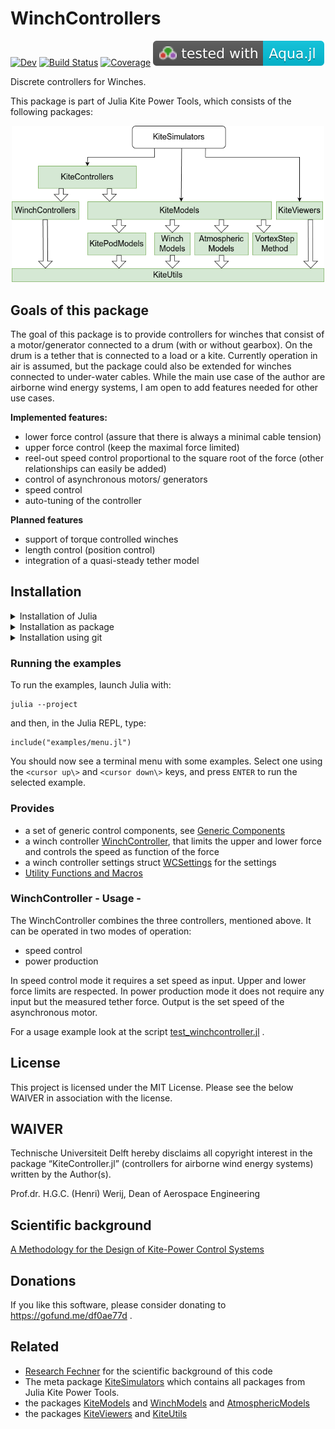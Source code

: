 # WinchControllers

[![Dev](https://img.shields.io/badge/docs-dev-blue.svg)](https://opensourceawe.github.io/WinchControllers.jl/dev)
[![Build Status](https://github.com/opensourceawe/WinchControllers.jl/actions/workflows/CI.yml/badge.svg?branch=main)](https://github.com/opensourceawe/WinchControllers.jl/actions/workflows/CI.yml?query=branch%3Amain)
[![Coverage](https://codecov.io/gh/opensourceawe/WinchControllers.jl/branch/main/graph/badge.svg)](https://codecov.io/gh/opensourceawe/WinchControllers.jl)
[![Aqua QA](https://raw.githubusercontent.com/JuliaTesting/Aqua.jl/master/badge.svg)](https://github.com/JuliaTesting/Aqua.jl)

Discrete controllers for Winches.

This package is part of Julia Kite Power Tools, which consists of the following packages:
<p align="center"><img src="./docs/kite_power_tools.png" width="500" /></p>

## Goals of this package
The goal of this package is to provide controllers for winches that consist of a motor/generator connected to a drum (with or without gearbox). On the drum is a tether that is connected to a load or a kite. Currently operation in air is assumed, but the package could also be extended for winches connected to under-water cables. While the main use case of the author are airborne wind energy systems, I am open to add features needed for other use cases.

**Implemented features:**
- lower force control (assure that there is always a minimal cable tension)
- upper force control (keep the maximal force limited)
- reel-out speed control proportional to the square root of the force (other relationships can easily be added)
- control of asynchronous motors/ generators
- speed control
- auto-tuning of the controller

**Planned features**
- support of torque controlled winches
- length control (position control)
- integration of a quasi-steady tether model

## Installation
<details>
  <summary>Installation of Julia</summary>

If you do not have Julia installed yet, please read [Installation](https://github.com/aenarete/KiteSimulators.jl/blob/main/docs/Installation.md).

</details>

<details>
  <summary>Installation as package</summary>

### Installation of WinchControllers as package

It is suggested to use a local Julia environment. You can create it with:
```bash
mkdir myproject
cd myproject
julia --project=.
```
(don't forget typing the dot at the end), and then, on the Julia prompt enter:
```julia
using Pkg
pkg"add WinchControllers"
```
You can run the tests with:
```julia
using Pkg
pkg"test WinchControllers"
```
To add the examples and install the packages needed by the examples, run:
```julia
using WinchControllers
WinchControllers.install_examples()
exit()
```
</details>

<details>
  <summary>Installation using git</summary>

### Installation of WinchControllers using git

In most cases -- if you want to modify, tune and understand kite controllers -- it is better
to check out this project from git. You can do this with:
```bash
git clone https://github.com/opensourceawe/WinchControllers.jl.git
cd WinchControllers.jl
git checkout v0.5.3
```
For the checkout command, use the tag of the latest version.
</details>

### Running the examples
To run the examples, launch Julia with:
```
julia --project
```
and then, in the Julia REPL, type:
```
include("examples/menu.jl")
```
You should now see a terminal menu with some examples. Select one using the
`<cursor up\>` and `<cursor down\>` keys, and press `ENTER` to run the selected example.

### Provides
- a set of generic control components, see [Generic Components](https://opensourceawe.github.io/WinchControllers.jl/dev/components/#Generic-Components)
- a winch controller [WinchController](https://opensourceawe.github.io/WinchControllers.jl/dev/winchcontroller/), that limits the upper and lower force and controls the speed as function of the force
- a winch controller settings struct [WCSettings](https://opensourceawe.github.io/WinchControllers.jl/dev/winchcontroller/#WinchControllers.WCSettings) for the settings
- [Utility Functions and Macros](https://opensourceawe.github.io/WinchControllers.jl/dev/functions/)

### WinchController - Usage -
The WinchController combines the three controllers, mentioned above.
It can be operated in two modes of operation:
- speed control
- power production

In speed control mode it requires a set speed as input. Upper and lower force limits
are respected.
In power production mode it does not require any input but the measured tether force.
Output is the set speed of the asynchronous motor.

For a usage example look at the script [test_winchcontroller.jl](./examples/test_winchcontroller.jl) .

## License
This project is licensed under the MIT License. Please see the below WAIVER in association with the license.

## WAIVER
Technische Universiteit Delft hereby disclaims all copyright interest in the package “KiteController.jl” (controllers for airborne wind energy systems) written by the Author(s).

Prof.dr. H.G.C. (Henri) Werij, Dean of Aerospace Engineering

## Scientific background
[A Methodology for the Design of Kite-Power Control Systems](https://research.tudelft.nl/en/publications/a-methodology-for-the-design-of-kite-power-control-systems)

## Donations
If you like this software, please consider donating to https://gofund.me/df0ae77d .

## Related
- [Research Fechner](https://research.tudelft.nl/en/publications/?search=wind+Fechner&pageSize=50&ordering=rating&descending=true) for the scientific background of this code
- The meta package [KiteSimulators](https://github.com/aenarete/KiteSimulators.jl) which contains all packages from Julia Kite Power Tools.
- the packages [KiteModels](https://github.com/ufechner7/KiteModels.jl) and [WinchModels](https://github.com/aenarete/WinchModels.jl) and [AtmosphericModels](https://github.com/aenarete/AtmosphericModels.jl)
- the packages [KiteViewers](https://github.com/aenarete/KiteViewers.jl) and [KiteUtils](https://github.com/ufechner7/KiteUtils.jl)
